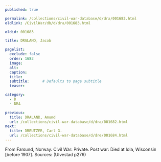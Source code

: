 ```yaml
---
published: true

permalink: /collections/civil-war-database/d/dra/001683.html
oldlink: /CivilWar/db/d/dra/001683.html

oldid: 001683

title: DRALAND, Jacob

pagelist:
  exclude: false
  order: 1683
  image: 
  alt:
  caption:
  title:
  subtitle:      # Defaults to page subtitle
  teaser:

category: 
  - D 
  - DRA

previous:
  title: DRALAND, Amund
  url: /collections/civil-war-database/d/dra/001682.html  
next:
  title: DREUTZER, Carl G.
  url: /collections/civil-war-database/d/dre/001684.html   
---
```

From Farsund, Norway. Civil War: Private. Post war: Died at Iola, Wisconsin [before 1907]. Sources: (Ulvestad p276)